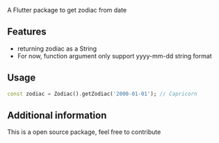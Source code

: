 <!--
This README describes the package. If you publish this package to pub.dev,
this README's contents appear on the landing page for your package.

For information about how to write a good package README, see the guide for
[writing package pages](https://dart.dev/guides/libraries/writing-package-pages).

For general information about developing packages, see the Dart guide for
[creating packages](https://dart.dev/guides/libraries/create-library-packages)
and the Flutter guide for
[developing packages and plugins](https://flutter.dev/developing-packages).
-->

A Flutter package to get zodiac from date

## Features

- returning zodiac as a String
- For now, function argument only support yyyy-mm-dd string format

## Usage
```dart
const zodiac = Zodiac().getZodiac('2000-01-01'); // Capricorn
```

## Additional information

This is a open source package, feel free to contribute
